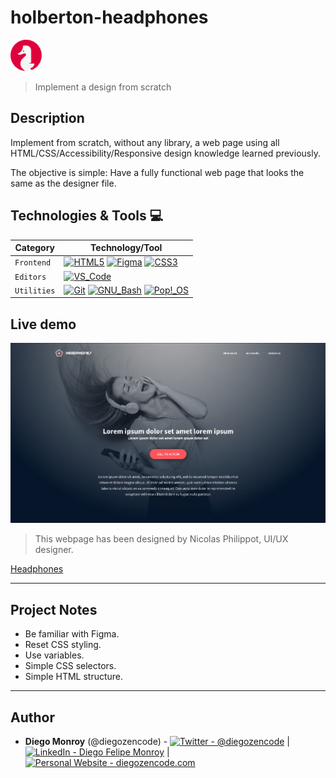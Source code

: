 # holberton-headphones

<img src="images/holberton-logo.png" width="50" />

> Implement a design from scratch

## Description

Implement from scratch, without any library, a web page using all HTML/CSS/Accessibility/Responsive design knowledge learned previously.

The objective is simple: Have a fully functional web page that looks the same as the designer file.

## Technologies & Tools 💻

| Category    | Technology/Tool                                                                                                                                                                                                                                                                                                                                                                                                                                                |
| ----------- | -------------------------------------------------------------------------------------------------------------------------------------------------------------------------------------------------------------------------------------------------------------------------------------------------------------------------------------------------------------------------------------------------------------------------------------------------------------- |
| `Frontend`  | [![HTML5](https://img.shields.io/badge/-HTML5-E34F26?&style=flat-square&logo=html5&labelColor=282828)](https://developer.mozilla.org/en-US/docs/Web/HTML) [![Figma](https://img.shields.io/badge/-Figma-F24E1E?&style=flat-square&logo=figma&labelColor=282828)](https://www.figma.com/) [![CSS3](https://img.shields.io/badge/-CSS3-1572B6?logo=css3&style=flat-square&logoColor=1572B6&labelColor=282828)](https://developer.mozilla.org/en-US/docs/Web/CSS) |
| `Editors`   | [![VS_Code](https://img.shields.io/badge/-VS_Code-007ACC?logo=visual-studio-code&style=flat-square&logoColor=007ACC&labelColor=282828)](https://code.visualstudio.com/)                                                                                                                                                                                                                                                                                        |
| `Utilities` | [![Git](https://img.shields.io/badge/-Git-F05032?logo=git&style=flat-square&labelColor=282828)](https://git-scm.com/) [![GNU_Bash](https://img.shields.io/badge/-GNU_Bash-4EAA25?logo=GNU-Bash&style=flat-square&labelColor=282828)](https://www.gnu.org/software/bash/) [![Pop!_OS](https://img.shields.io/badge/-Pop!_OS-48B9C7?logo=popos&style=flat-square&logoColor=48B9C7&labelColor=282828)](https://pop.system76.com/)                                 |

## Live demo

![landing_page](images/headphones-landing-page.jpg)

> This webpage has been designed by Nicolas Philippot, UI/UX designer.

[Headphones](https://diegozencode.github.io/holberton-headphones/)

---

## Project Notes

- Be familiar with Figma.
- Reset CSS styling.
- Use variables.
- Simple CSS selectors.
- Simple HTML structure.

---

## Author

- **Diego Monroy** (@diegozencode) - [<img src="https://img.shields.io/badge/-@diegozencode-000000?style=flat&logo=X&logoColor=white" alt="Twitter - @diegozencode" />](https://twitter.com/diegozencode) |
  [<img src="https://img.shields.io/badge/-@diegozencode-0072b1?style=flat&logo=Linkedin&logoColor=white" alt="LinkedIn - Diego Felipe Monroy" />](https://www.linkedin.com/in/diegozencode/) |
  [<img src="https://img.shields.io/badge/-diegozencode.com-4EAA25?style=flat&logo=Paperswithcode&logoColor=white" alt="Personal Website - diegozencode.com"/>](https://portfolio.diegozencode.com/)

